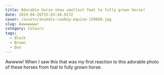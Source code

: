 ```yaml
---
title: Adorable horse show smallest foal to fully grown horse!
date: 2019-04-26T15:43:44.017Z
cover: /assets/animals-cowboy-equine-159889.jpg
slug: Awwwwwww!
category: Colours
tags:
  - Black
  - Brown
  - Dun
---
```

Awwww! When I saw this that was my first reaction to this adorable photo of these horses from foal to fully grown horse.
